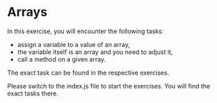 # Arrays

In this exercise, you will encounter the following tasks:

- assign a variable to a value of an array,
- the variable itself is an array and you need to adjust it,
- call a method on a given array.

The exact task can be found in the respective exercises.

Please switch to the index.js file to start the exercises. You will find the exact tasks there.